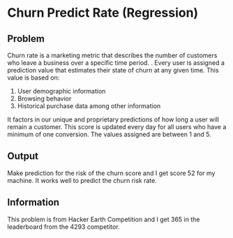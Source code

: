 # Churn Predict Rate (Regression)
## Problem
Churn rate is a marketing metric that describes the number of customers who leave a business over a specific time period. . Every user is assigned a prediction value that estimates their state of churn at any given time. This value is based on:

  1. User demographic information
  2. Browsing behavior
  3. Historical purchase data among other information

It factors in our unique and proprietary predictions of how long a user will remain a customer. This score is updated every day for all users who have a minimum of one conversion. The values assigned are between 1 and 5.

## Output 
Make prediction for the risk of the churn score and I get score 52 for my machine. It works well to predict the churn risk rate.

## Information
This problem is from Hacker Earth Competition and I get 365 in the leaderboard from the 4293 competitor.
